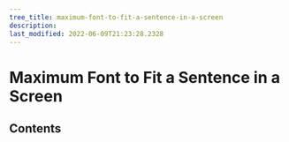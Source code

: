 ```yaml
---
tree_title: maximum-font-to-fit-a-sentence-in-a-screen
description: 
last_modified: 2022-06-09T21:23:28.2328
---
```


# Maximum Font to Fit a Sentence in a Screen

## Contents
